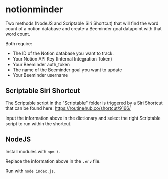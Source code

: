 # notionminder

Two methods (NodeJS and Scriptable Siri Shortcut) that will find the word count of a notion database and create a Beeminder goal datapoint with that word count.

Both require:

- The ID of the Notion database you want to track.
- Your Notion API Key (Internal Integration Token)
- Your Beeminder auth_token
- The name of the Beeminder goal you want to update
- Your Beeminder username

## Scriptable Siri Shortcut

The Scriptable script in the "Scriptable" folder is triggered by a Siri Shortcut that can be found here: https://routinehub.co/shortcut/9166/

Input the information above in the dictionary and select the right Scriptable script to run within the shortcut.

## NodeJS

Install modules with `npm i`.

Replace the information above in the `.env` file.

Run with `node index.js`.
